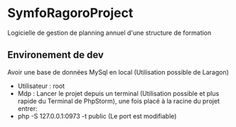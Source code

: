 # SymfoRagoroProject
Logicielle de gestion de planning annuel d'une structure de formation

Environement de dev
-
Avoir une base de données MySql en local (Utilisation possible de Laragon)
  - Utilisateur : root
  - Mdp :
Lancer le projet depuis un terminal (Utilisation possible et plus rapide du Terminal de PhpStorm), une fois placé à la racine du projet entrer:
- php -S 127.0.0.1:0973 -t public (Le port est modifiable)
